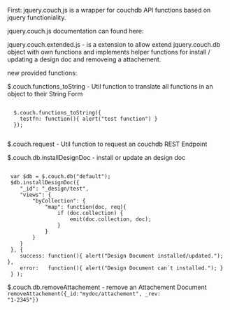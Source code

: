 
First: jquery.couch,js is a wrapper for couchdb API functions based on jquery functioniality.

jquery.couch.js documentation can found here:

jquery.couch.extended.js - is a extension to allow extend jquery.couch.db object with own functions and implements
													 helper functions for install / updating a design doc and removeing a attachement.
													

new provided functions:

$.couch.functions_toString - Util function to translate all functions in an object to their String Form
 <pre><code>
  $.couch.functions_toString({
    testfn: function(){ alert("test function") }
  });
 </code></pre>

$.couch.request - Util function to request an couchdb REST Endpoint



$.couch.db.installDesignDoc - install or update an design doc

<pre><code>
 var $db = $.couch.db("default");
 $db.installDesignDoc({
 	"_id": "_design/test",
 	"views": {
 		"byCollection": {
 			"map": function(doc, req){
 				if (doc.collection) {
 					emit(doc.collection, doc);
 				}
 			}
 		}
 	}
 }, {
 	success: function(){ alert("Design Document installed/updated."); },
 	error:   function(){ alert("Design Document can´t installed."); }
 } );
</code></pre>

$.couch.db.removeAttachement - remove an Attachement Document
<code>removeAttachement({_id:"mydoc/attachement", _rev: "1-2345"})</code>